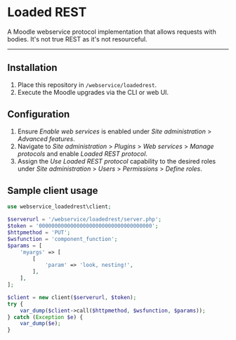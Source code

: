 # Loaded REST

A Moodle webservice protocol implementation that allows requests with bodies. It's not true REST as it's not resourceful.

---

## Installation

1. Place this repository in `/webservice/loadedrest`.
2. Execute the Moodle upgrades via the CLI or web UI.

## Configuration

1. Ensure _Enable web services_ is enabled under _Site administration_ > _Advanced features_.
2. Navigate to _Site administration_ > _Plugins_ > _Web services_ > _Manage protocols_ and enable _Loaded REST protocol_.
3. Assign the _Use Loaded REST protocol_ capability to the desired roles under _Site administration_ > _Users_ > _Permissions_ > _Define roles_.

## Sample client usage

```php
use webservice_loadedrest\client;

$serverurl = '/webservice/loadedrest/server.php';
$token = '000000000000000000000000000000000000';
$httpmethod = 'PUT';
$wsfunction = 'component_function';
$params = [
    'myargs' => [
        [
            'param' => 'look, nesting!',
        ],
    ],
];

$client = new client($serverurl, $token);
try {
    var_dump($client->call($httpmethod, $wsfunction, $params));
} catch (Exception $e) {
    var_dump($e);
}
```
